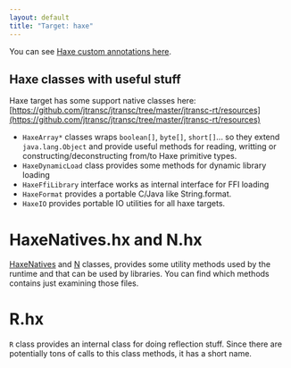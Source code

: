 ```yaml
---
layout: default
title: "Target: haxe"
---
```


You can see [Haxe custom annotations here](/jtransc-rt-core/annotations).

## Haxe classes with useful stuff

Haxe target has some support native classes here: [https://github.com/jtransc/jtransc/tree/master/jtransc-rt/resources](https://github.com/jtransc/jtransc/tree/master/jtransc-rt/resources)

* `HaxeArray*` classes wraps `boolean[]`, `byte[]`, `short[]`... so they extend `java.lang.Object` and provide useful methods for reading, writting or constructing/deconstructing from/to Haxe primitive types.
* `HaxeDynamicLoad` class provides some methods for dynamic library loading
* `HaxeFfiLibrary` interface works as internal interface for FFI loading
* `HaxeFormat` provides a portable C/Java like String.format.
* `HaxeIO` provides portable IO utilities for all haxe targets.

# HaxeNatives.hx and N.hx

[HaxeNatives](https://github.com/jtransc/jtransc/blob/master/jtransc-rt/resources/HaxeNatives.hx) and [N](https://github.com/jtransc/jtransc/blob/master/jtransc-rt/resources/N.hx) classes, provides some utility methods used by the runtime and that can be used by libraries.
You can find which methods contains just examining those files.

# R.hx

`R` class provides an internal class for doing reflection stuff. Since there are potentially tons of calls to this class methods, it has a short name.
